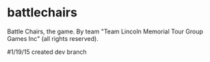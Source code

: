 # battlechairs
Battle Chairs, the game. By team "Team Lincoln Memorial Tour Group Games Inc" (all rights reserved).

#1/19/15 created dev branch